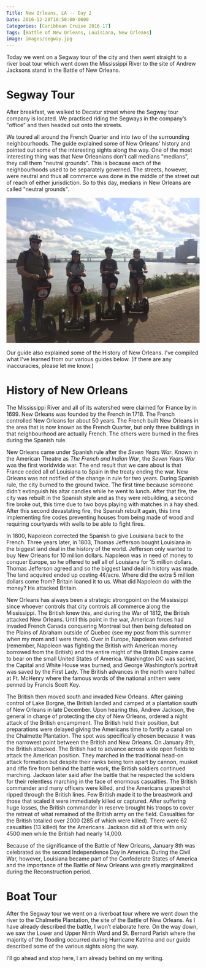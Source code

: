 ```yaml
---
Title: New Orleans, LA -- Day 2
Date: 2016-12-28T18:50:00-0600
Categories: [Caribbean Cruise 2016-17]
Tags: [Battle of New Orleans, Louisiana, New Orleans]
image: images/segway.jpg
---
```


Today we went on a Segway tour of the city and then went straight to a river
boat tour which went down the Mississippi River to the site of Andrew Jacksons
stand in the Battle of New Orleans.

# Segway Tour

After breakfast, we walked to Decatur street where the Segway tour company is
located. We practised riding the Segways in the company’s "office" and then
headed out onto the streets.

We toured all around the French Quarter and into two of the surrounding
neighbourhoods. The guide explained some of New Orleans' history and pointed out
some of the interesting sights along the way. One of the most interesting thing
was that New Orleanians don't call medians "medians", they call them "neutral
grounds". This is because each of the neighbourhoods used to be separately
governed. The streets, however, were neutral and thus all commerce was done in
the middle of the street out of reach of either jurisdiction. So to this day,
medians in New Orleans are called "neutral grounds".

[![](./images/segway.jpg)](./images/segway.jpg)

Our guide also explained some of the History of New Orleans. I've compiled what
I've learned from our various guides below. (If there are any inaccuracies,
please let me know.)

History of New Orleans
======================

The Mississippi River and all of its watershed were claimed for France by in
1699. New Orleans was founded by the French in 1718. The French controlled New
Orleans for about 50 years. The French built New Orleans in the area that is now
known as the French Quarter, but only three buildings in that neighbourhood are
actually French. The others were burned in the fires during the Spanish rule.

New Orleans came under Spanish rule after the *Seven Years War*. Known in the
American Theatre as *The French and Indian War*, the *Seven Years War* was the
first worldwide war. The end result that we care about is that France ceded all
of Louisiana to Spain in the treaty ending the war. New Orleans was not notified
of the change in rule for two years.  During Spanish rule, the city burned to
the ground twice. The first time because someone didn't extinguish his altar
candles while he went to lunch. After that fire, the city was rebuilt in the
Spanish style and as they were rebuilding, a second fire broke out, this time
due to two boys playing with matches in a hay shed. After this second
devastating fire, the Spanish rebuilt again, this time implementing fire codes
preventing houses from being made of wood and requiring courtyards with wells to
be able to fight fires.

In 1800, Napoleon corrected the Spanish to give Louisiana back to the French.
Three years later, in 1803, Thomas Jefferson bought Louisiana in the biggest
land deal in the history of the world. Jefferson only wanted to buy New Orleans
for 10 million dollars. Napoleon was in need of money to conquer Europe, so he
offered to sell all of Louisiana for 15 million dollars. Thomas Jefferson agreed
and so the biggest land deal in history was made. The land acquired ended up
costing 4¢/acre. Where did the extra 5 million dollars come from? Britain loaned
it to us. What did Napoleon do with the money? He attacked Britain.

New Orleans has always been a strategic strongpoint on the Mississippi since
whoever controls that city controls all commerce along the Mississippi. The
British knew this, and during the War of 1812, the British attacked New Orleans.
Until this point in the war, American forces had invaded French Canada
conquering Montreal but then being defeated on the Plains of Abraham outside of
Quebec (see my post from this summer when my mom and I were there). Over in
Europe, Napoleon was defeated (remember, Napoleon was fighting the British with
American money borrowed from the British) and the entire might of the British
Empire came to bear on the small United States of America. Washington DC was
sacked, the Capital and White House was burned, and George Washington’s portrait
was saved by the First Lady. The British advances in the north were halted at
Ft. McHenry where the famous words of the national anthem were penned by Francis
Scott Key.

The British then moved south and invaded New Orleans. After gaining control of
Lake Borgne, the British landed and camped at a plantation south of New Orleans
in late December. Upon hearing this, Andrew Jackson, the general in charge of
protecting the city of New Orleans, ordered a night attack of the British
encampment. The British held their position, but preparations were delayed
giving the Americans time to fortify a canal on the Chalmette Plantation. The
spot was specifically chosen because it was the narrowest point between the
British and New Orleans. On January 8th, the British attacked. The British had
to advance across wide open fields to attack the American position. They marched
in the traditional head-on attack formation but despite their ranks being torn
apart by cannon, musket and rifle fire from behind the battle work, the British
soldiers continued marching. Jackson later said after the battle that he
respected the soldiers for their relentless marching in the face of enormous
casualties. The British commander and many officers were killed, and the
Americans grapeshot ripped through the British lines. Few British made it to the
breastwork and those that scaled it were immediately killed or captured. After
suffering huge losses, the British commander in reserve brought his troops to
cover the retreat of what remained of the British army on the field. Casualties
for the British totalled over 2000 (285 of which were killed). There were 62
casualties (13 killed) for the Americans. Jackson did all of this with only 4500
men while the British had nearly 14,000.

Because of the significance of the Battle of New Orleans, January 8th was
celebrated as the second Independence Day in America. During the Civil War,
however, Louisiana became part of the Confederate States of America and the
importance of the Battle of New Orleans was greatly marginalized during the
Reconstruction period.

Boat Tour
=========

After the Segway tour we went on a riverboat tour where we went down the river
to the Chalmette Plantation, the site of the Battle of New Orleans. As I have
already described the battle, I won’t elaborate here.  On the way down, we saw
the Lower and Upper Ninth Ward and St. Bernard Parish where the majority of the
flooding occurred during Hurricane Katrina and our guide described some of the
various sights along the way.

I’ll go ahead and stop here, I am already behind on my writing.
